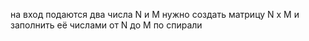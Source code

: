 на вход подаются два числа N и M нужно создать матрицу N x M и заполнить её числами от N до M по спирали